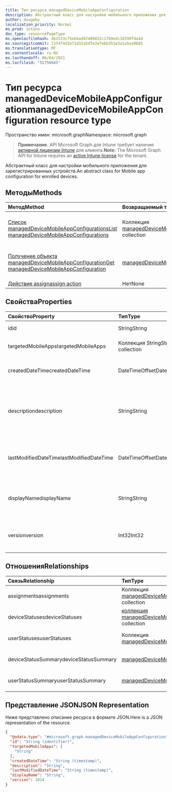 ```yaml
---
title: Тип ресурса managedDeviceMobileAppConfiguration
description: Абстрактный класс для настройки мобильного приложения для зарегистрированных устройств.
author: dougeby
localization_priority: Normal
ms.prod: intune
doc_type: resourcePageType
ms.openlocfilehash: 462533c75ebbad87409032c1769edc3d399fda4d
ms.sourcegitcommit: 13f474d3e71d32a5dfe2efebb351e3a1a5aa9685
ms.translationtype: MT
ms.contentlocale: ru-RU
ms.lasthandoff: 06/04/2021
ms.locfileid: "52756045"
---
```

# <a name="manageddevicemobileappconfiguration-resource-type"></a><span data-ttu-id="980d2-103">Тип ресурса managedDeviceMobileAppConfiguration</span><span class="sxs-lookup"><span data-stu-id="980d2-103">managedDeviceMobileAppConfiguration resource type</span></span>

<span data-ttu-id="980d2-104">Пространство имен: microsoft.graph</span><span class="sxs-lookup"><span data-stu-id="980d2-104">Namespace: microsoft.graph</span></span>

> <span data-ttu-id="980d2-105">**Примечание.** API Microsoft Graph для Intune требует наличия [активной лицензии Intune](https://go.microsoft.com/fwlink/?linkid=839381) для клиента.</span><span class="sxs-lookup"><span data-stu-id="980d2-105">**Note:** The Microsoft Graph API for Intune requires an [active Intune license](https://go.microsoft.com/fwlink/?linkid=839381) for the tenant.</span></span>

<span data-ttu-id="980d2-106">Абстрактный класс для настройки мобильного приложения для зарегистрированных устройств.</span><span class="sxs-lookup"><span data-stu-id="980d2-106">An abstract class for Mobile app configuration for enrolled devices.</span></span>

## <a name="methods"></a><span data-ttu-id="980d2-107">Методы</span><span class="sxs-lookup"><span data-stu-id="980d2-107">Methods</span></span>
|<span data-ttu-id="980d2-108">Метод</span><span class="sxs-lookup"><span data-stu-id="980d2-108">Method</span></span>|<span data-ttu-id="980d2-109">Возвращаемый тип</span><span class="sxs-lookup"><span data-stu-id="980d2-109">Return Type</span></span>|<span data-ttu-id="980d2-110">Описание</span><span class="sxs-lookup"><span data-stu-id="980d2-110">Description</span></span>|
|:---|:---|:---|
|[<span data-ttu-id="980d2-111">Список managedDeviceMobileAppConfigurations</span><span class="sxs-lookup"><span data-stu-id="980d2-111">List managedDeviceMobileAppConfigurations</span></span>](../api/intune-apps-manageddevicemobileappconfiguration-list.md)|<span data-ttu-id="980d2-112">Коллекция [managedDeviceMobileAppConfiguration](../resources/intune-apps-manageddevicemobileappconfiguration.md)</span><span class="sxs-lookup"><span data-stu-id="980d2-112">[managedDeviceMobileAppConfiguration](../resources/intune-apps-manageddevicemobileappconfiguration.md) collection</span></span>|<span data-ttu-id="980d2-113">Перечисление свойств и связей объектов [managedDeviceMobileAppConfiguration](../resources/intune-apps-manageddevicemobileappconfiguration.md).</span><span class="sxs-lookup"><span data-stu-id="980d2-113">List properties and relationships of the [managedDeviceMobileAppConfiguration](../resources/intune-apps-manageddevicemobileappconfiguration.md) objects.</span></span>|
|[<span data-ttu-id="980d2-114">Получение объекта managedDeviceMobileAppConfiguration</span><span class="sxs-lookup"><span data-stu-id="980d2-114">Get managedDeviceMobileAppConfiguration</span></span>](../api/intune-apps-manageddevicemobileappconfiguration-get.md)|[<span data-ttu-id="980d2-115">managedDeviceMobileAppConfiguration</span><span class="sxs-lookup"><span data-stu-id="980d2-115">managedDeviceMobileAppConfiguration</span></span>](../resources/intune-apps-manageddevicemobileappconfiguration.md)|<span data-ttu-id="980d2-116">Чтение свойств и связей объекта [managedDeviceMobileAppConfiguration](../resources/intune-apps-manageddevicemobileappconfiguration.md).</span><span class="sxs-lookup"><span data-stu-id="980d2-116">Read properties and relationships of the [managedDeviceMobileAppConfiguration](../resources/intune-apps-manageddevicemobileappconfiguration.md) object.</span></span>|
|[<span data-ttu-id="980d2-117">Действие assign</span><span class="sxs-lookup"><span data-stu-id="980d2-117">assign action</span></span>](../api/intune-apps-manageddevicemobileappconfiguration-assign.md)|<span data-ttu-id="980d2-118">Нет</span><span class="sxs-lookup"><span data-stu-id="980d2-118">None</span></span>|<span data-ttu-id="980d2-119">Н/Д</span><span class="sxs-lookup"><span data-stu-id="980d2-119">Not yet documented</span></span>|

## <a name="properties"></a><span data-ttu-id="980d2-120">Свойства</span><span class="sxs-lookup"><span data-stu-id="980d2-120">Properties</span></span>
|<span data-ttu-id="980d2-121">Свойство</span><span class="sxs-lookup"><span data-stu-id="980d2-121">Property</span></span>|<span data-ttu-id="980d2-122">Тип</span><span class="sxs-lookup"><span data-stu-id="980d2-122">Type</span></span>|<span data-ttu-id="980d2-123">Описание</span><span class="sxs-lookup"><span data-stu-id="980d2-123">Description</span></span>|
|:---|:---|:---|
|<span data-ttu-id="980d2-124">id</span><span class="sxs-lookup"><span data-stu-id="980d2-124">id</span></span>|<span data-ttu-id="980d2-125">String</span><span class="sxs-lookup"><span data-stu-id="980d2-125">String</span></span>|<span data-ttu-id="980d2-126">Ключ объекта.</span><span class="sxs-lookup"><span data-stu-id="980d2-126">Key of the entity.</span></span>|
|<span data-ttu-id="980d2-127">targetedMobileApps</span><span class="sxs-lookup"><span data-stu-id="980d2-127">targetedMobileApps</span></span>|<span data-ttu-id="980d2-128">Коллекция String</span><span class="sxs-lookup"><span data-stu-id="980d2-128">String collection</span></span>|<span data-ttu-id="980d2-129">Связанное приложение.</span><span class="sxs-lookup"><span data-stu-id="980d2-129">the associated app.</span></span>|
|<span data-ttu-id="980d2-130">createdDateTime</span><span class="sxs-lookup"><span data-stu-id="980d2-130">createdDateTime</span></span>|<span data-ttu-id="980d2-131">DateTimeOffset</span><span class="sxs-lookup"><span data-stu-id="980d2-131">DateTimeOffset</span></span>|<span data-ttu-id="980d2-132">Дата и время создания объекта.</span><span class="sxs-lookup"><span data-stu-id="980d2-132">DateTime the object was created.</span></span>|
|<span data-ttu-id="980d2-133">description</span><span class="sxs-lookup"><span data-stu-id="980d2-133">description</span></span>|<span data-ttu-id="980d2-134">String</span><span class="sxs-lookup"><span data-stu-id="980d2-134">String</span></span>|<span data-ttu-id="980d2-135">Указанное администратором описание конфигурации устройства.</span><span class="sxs-lookup"><span data-stu-id="980d2-135">Admin provided description of the Device Configuration.</span></span>|
|<span data-ttu-id="980d2-136">lastModifiedDateTime</span><span class="sxs-lookup"><span data-stu-id="980d2-136">lastModifiedDateTime</span></span>|<span data-ttu-id="980d2-137">DateTimeOffset</span><span class="sxs-lookup"><span data-stu-id="980d2-137">DateTimeOffset</span></span>|<span data-ttu-id="980d2-138">Дата и время последнего изменения объекта.</span><span class="sxs-lookup"><span data-stu-id="980d2-138">DateTime the object was last modified.</span></span>|
|<span data-ttu-id="980d2-139">displayName</span><span class="sxs-lookup"><span data-stu-id="980d2-139">displayName</span></span>|<span data-ttu-id="980d2-140">String</span><span class="sxs-lookup"><span data-stu-id="980d2-140">String</span></span>|<span data-ttu-id="980d2-141">Указанное администратором имя конфигурации устройства.</span><span class="sxs-lookup"><span data-stu-id="980d2-141">Admin provided name of the device configuration.</span></span>|
|<span data-ttu-id="980d2-142">version</span><span class="sxs-lookup"><span data-stu-id="980d2-142">version</span></span>|<span data-ttu-id="980d2-143">Int32</span><span class="sxs-lookup"><span data-stu-id="980d2-143">Int32</span></span>|<span data-ttu-id="980d2-144">Версия конфигурации устройства.</span><span class="sxs-lookup"><span data-stu-id="980d2-144">Version of the device configuration.</span></span>|

## <a name="relationships"></a><span data-ttu-id="980d2-145">Отношения</span><span class="sxs-lookup"><span data-stu-id="980d2-145">Relationships</span></span>
|<span data-ttu-id="980d2-146">Связь</span><span class="sxs-lookup"><span data-stu-id="980d2-146">Relationship</span></span>|<span data-ttu-id="980d2-147">Тип</span><span class="sxs-lookup"><span data-stu-id="980d2-147">Type</span></span>|<span data-ttu-id="980d2-148">Описание</span><span class="sxs-lookup"><span data-stu-id="980d2-148">Description</span></span>|
|:---|:---|:---|
|<span data-ttu-id="980d2-149">assignments</span><span class="sxs-lookup"><span data-stu-id="980d2-149">assignments</span></span>|<span data-ttu-id="980d2-150">Коллекция [managedDeviceMobileAppConfigurationAssignment](../resources/intune-apps-manageddevicemobileappconfigurationassignment.md)</span><span class="sxs-lookup"><span data-stu-id="980d2-150">[managedDeviceMobileAppConfigurationAssignment](../resources/intune-apps-manageddevicemobileappconfigurationassignment.md) collection</span></span>|<span data-ttu-id="980d2-151">Список заданий группы для настройки приложения.</span><span class="sxs-lookup"><span data-stu-id="980d2-151">The list of group assignemenets for app configration.</span></span>|
|<span data-ttu-id="980d2-152">deviceStatuses</span><span class="sxs-lookup"><span data-stu-id="980d2-152">deviceStatuses</span></span>|<span data-ttu-id="980d2-153">[коллекция managedDeviceMobileAppConfigurationDeviceStatus](../resources/intune-apps-manageddevicemobileappconfigurationdevicestatus.md)</span><span class="sxs-lookup"><span data-stu-id="980d2-153">[managedDeviceMobileAppConfigurationDeviceStatus](../resources/intune-apps-manageddevicemobileappconfigurationdevicestatus.md) collection</span></span>|<span data-ttu-id="980d2-154">Список ManagedDeviceMobileAppConfigurationDeviceStatus.</span><span class="sxs-lookup"><span data-stu-id="980d2-154">List of ManagedDeviceMobileAppConfigurationDeviceStatus.</span></span>|
|<span data-ttu-id="980d2-155">userStatuses</span><span class="sxs-lookup"><span data-stu-id="980d2-155">userStatuses</span></span>|<span data-ttu-id="980d2-156">Коллекция [managedDeviceMobileAppConfigurationUserStatus](../resources/intune-apps-manageddevicemobileappconfigurationuserstatus.md)</span><span class="sxs-lookup"><span data-stu-id="980d2-156">[managedDeviceMobileAppConfigurationUserStatus](../resources/intune-apps-manageddevicemobileappconfigurationuserstatus.md) collection</span></span>|<span data-ttu-id="980d2-157">Список объектов ManagedDeviceMobileAppConfigurationUserStatus.</span><span class="sxs-lookup"><span data-stu-id="980d2-157">List of ManagedDeviceMobileAppConfigurationUserStatus.</span></span>|
|<span data-ttu-id="980d2-158">deviceStatusSummary</span><span class="sxs-lookup"><span data-stu-id="980d2-158">deviceStatusSummary</span></span>|[<span data-ttu-id="980d2-159">managedDeviceMobileAppConfigurationDeviceSummary</span><span class="sxs-lookup"><span data-stu-id="980d2-159">managedDeviceMobileAppConfigurationDeviceSummary</span></span>](../resources/intune-apps-manageddevicemobileappconfigurationdevicesummary.md)|<span data-ttu-id="980d2-160">Общие сведения о состоянии устройства, связанном с настройкой приложения.</span><span class="sxs-lookup"><span data-stu-id="980d2-160">App configuration device status summary.</span></span>|
|<span data-ttu-id="980d2-161">userStatusSummary</span><span class="sxs-lookup"><span data-stu-id="980d2-161">userStatusSummary</span></span>|[<span data-ttu-id="980d2-162">managedDeviceMobileAppConfigurationUserSummary</span><span class="sxs-lookup"><span data-stu-id="980d2-162">managedDeviceMobileAppConfigurationUserSummary</span></span>](../resources/intune-apps-manageddevicemobileappconfigurationusersummary.md)|<span data-ttu-id="980d2-163">Общие сведения о состоянии пользователя, связанном с настройкой приложения.</span><span class="sxs-lookup"><span data-stu-id="980d2-163">App configuration user status summary.</span></span>|

## <a name="json-representation"></a><span data-ttu-id="980d2-164">Представление JSON</span><span class="sxs-lookup"><span data-stu-id="980d2-164">JSON Representation</span></span>
<span data-ttu-id="980d2-165">Ниже представлено описание ресурса в формате JSON.</span><span class="sxs-lookup"><span data-stu-id="980d2-165">Here is a JSON representation of the resource.</span></span>
<!-- {
  "blockType": "resource",
  "keyProperty": "id",
  "@odata.type": "microsoft.graph.managedDeviceMobileAppConfiguration"
}
-->
``` json
{
  "@odata.type": "#microsoft.graph.managedDeviceMobileAppConfiguration",
  "id": "String (identifier)",
  "targetedMobileApps": [
    "String"
  ],
  "createdDateTime": "String (timestamp)",
  "description": "String",
  "lastModifiedDateTime": "String (timestamp)",
  "displayName": "String",
  "version": 1024
}
```




